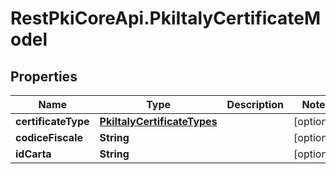 # RestPkiCoreApi.PkiItalyCertificateModel

## Properties
Name | Type | Description | Notes
------------ | ------------- | ------------- | -------------
**certificateType** | [**PkiItalyCertificateTypes**](PkiItalyCertificateTypes.md) |  | [optional] 
**codiceFiscale** | **String** |  | [optional] 
**idCarta** | **String** |  | [optional] 
